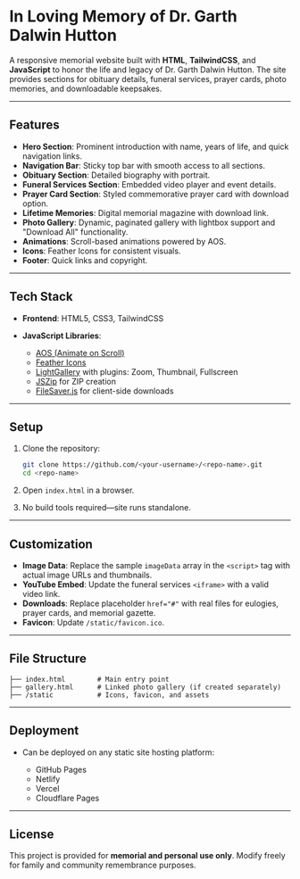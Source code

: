 # In Loving Memory of Dr. Garth Dalwin Hutton

A responsive memorial website built with **HTML**, **TailwindCSS**, and **JavaScript** to honor the life and legacy of Dr. Garth Dalwin Hutton. The site provides sections for obituary details, funeral services, prayer cards, photo memories, and downloadable keepsakes.

---

## Features

* **Hero Section**: Prominent introduction with name, years of life, and quick navigation links.
* **Navigation Bar**: Sticky top bar with smooth access to all sections.
* **Obituary Section**: Detailed biography with portrait.
* **Funeral Services Section**: Embedded video player and event details.
* **Prayer Card Section**: Styled commemorative prayer card with download option.
* **Lifetime Memories**: Digital memorial magazine with download link.
* **Photo Gallery**: Dynamic, paginated gallery with lightbox support and "Download All" functionality.
* **Animations**: Scroll-based animations powered by AOS.
* **Icons**: Feather Icons for consistent visuals.
* **Footer**: Quick links and copyright.

---

## Tech Stack

* **Frontend**: HTML5, CSS3, TailwindCSS
* **JavaScript Libraries**:

  * [AOS (Animate on Scroll)](https://michalsnik.github.io/aos/)
  * [Feather Icons](https://feathericons.com/)
  * [LightGallery](https://www.lightgalleryjs.com/) with plugins: Zoom, Thumbnail, Fullscreen
  * [JSZip](https://stuk.github.io/jszip/) for ZIP creation
  * [FileSaver.js](https://github.com/eligrey/FileSaver.js/) for client-side downloads

---

## Setup

1. Clone the repository:

   ```bash
   git clone https://github.com/<your-username>/<repo-name>.git
   cd <repo-name>
   ```

2. Open `index.html` in a browser.

3. No build tools required—site runs standalone.

---

## Customization

* **Image Data**: Replace the sample `imageData` array in the `<script>` tag with actual image URLs and thumbnails.
* **YouTube Embed**: Update the funeral services `<iframe>` with a valid video link.
* **Downloads**: Replace placeholder `href="#"` with real files for eulogies, prayer cards, and memorial gazette.
* **Favicon**: Update `/static/favicon.ico`.

---

## File Structure

```
├── index.html        # Main entry point
├── gallery.html      # Linked photo gallery (if created separately)
├── /static           # Icons, favicon, and assets
```

---

## Deployment

* Can be deployed on any static site hosting platform:

  * GitHub Pages
  * Netlify
  * Vercel
  * Cloudflare Pages

---

## License

This project is provided for **memorial and personal use only**.
Modify freely for family and community remembrance purposes.
